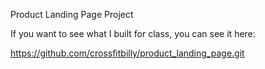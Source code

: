 Product Landing Page Project

If you want to see what I built for class, you can see it here:

https://github.com/crossfitbilly/product_landing_page.git 
